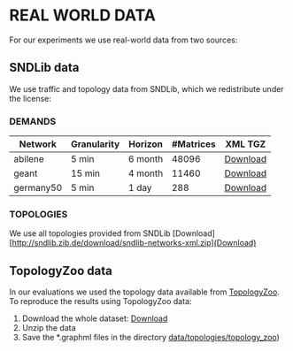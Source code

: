 # REAL WORLD DATA
For our experiments we use real-world data from two sources:

## SNDLib data
We use traffic and topology data from SNDLib, which we redistribute under the license: 
### DEMANDS
|Network   | Granularity | Horizon | #Matrices | XML TGZ  |
|----------|-------------|---------|-----------|----------|
|abilene   | 5 min       | 6 month | 48096     | [Download](http://sndlib.zib.de/download/directed-abilene-zhang-5min-over-6months-ALL.tgz) 
|geant	   | 15 min      | 4 month | 11460     | [Download](http://sndlib.zib.de/download/directed-geant-uhlig-15min-over-4months-ALL.tgz) 
|germany50 | 5 min       | 1 day   | 288       | [Download](http://sndlib.zib.de/download/directed-germany50-DFN-aggregated-5min-over-1day.tgz) 

### TOPOLOGIES
We use all topologies provided from SNDLib [Download][http://sndlib.zib.de/download/sndlib-networks-xml.zip](Download)

## TopologyZoo data
In our evaluations we used the topology data available from [TopologyZoo](http://www.topology-zoo.org/dataset.html).  
To reproduce the results using TopologyZoo data:
1. Download the whole dataset: [Download](http://www.topology-zoo.org/files/archive.zip)
2. Unzip the data
3. Save the *.graphml files in the directory [data/topologies/topology_zoo](data/topologies/topology_zoo/))